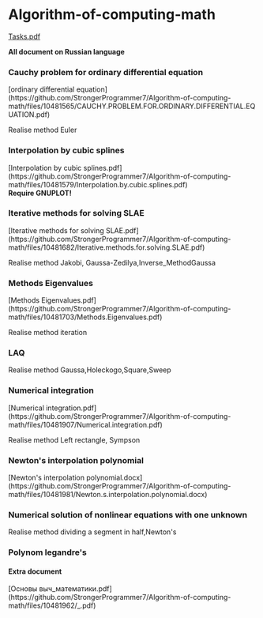 # Algorithm-of-computing-math
[Tasks.pdf](https://github.com/StrongerProgrammer7/Algorithm-of-computing-math/files/10481260/Tasks.pdf)
<strong><p> All document on Russian language </p></strong>
<div>
<h3>Cauchy problem for ordinary differential equation</h3>
[ordinary differential equation](https://github.com/StrongerProgrammer7/Algorithm-of-computing-math/files/10481565/CAUCHY.PROBLEM.FOR.ORDINARY.DIFFERENTIAL.EQUATION.pdf)
<p>Realise method Euler</p>
</div>
<div>
<h3>Interpolation by cubic splines</h3>
[Interpolation by cubic splines.pdf](https://github.com/StrongerProgrammer7/Algorithm-of-computing-math/files/10481579/Interpolation.by.cubic.splines.pdf)
<br><strong>Require GNUPLOT!</strong>
</div>
<div>
<h3>Iterative methods for solving SLAE</h3>
[Iterative methods for solving SLAE.pdf](https://github.com/StrongerProgrammer7/Algorithm-of-computing-math/files/10481682/Iterative.methods.for.solving.SLAE.pdf)
<p>Realise method Jakobi, Gaussa-Zedilya,Inverse_MethodGaussa</p>
</div>
<div>
<h3>Methods Eigenvalues</h3>
[Methods Eigenvalues.pdf](https://github.com/StrongerProgrammer7/Algorithm-of-computing-math/files/10481703/Methods.Eigenvalues.pdf)
<p>Realise method iteration</p>
</div>
<div>
<h3>LAQ</h3>
<p>Realise method Gaussa,Holeckogo,Square,Sweep</p>
</div>
<div>
<h3>Numerical integration</h3>
[Numerical integration.pdf](https://github.com/StrongerProgrammer7/Algorithm-of-computing-math/files/10481907/Numerical.integration.pdf)
<p>Realise method Left rectangle, Sympson</p>
</div>
<div>
<h3>Newton's interpolation polynomial</h3>
[Newton's interpolation polynomial.docx](https://github.com/StrongerProgrammer7/Algorithm-of-computing-math/files/10481981/Newton.s.interpolation.polynomial.docx)
</div>
<div>
<h3>Numerical solution of nonlinear equations with one unknown</h3>
<p> Realise method dividing a segment in half,Newton's</p>
</div>
<div>
<h3>Polynom legandre's</h3>
</div>
<div>
<h4>Extra document </h4>
[Основы выч_математики.pdf](https://github.com/StrongerProgrammer7/Algorithm-of-computing-math/files/10481962/_.pdf)
</div>
